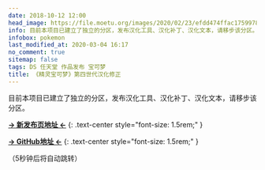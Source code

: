 ```yaml
---
date: 2018-10-12 12:00
head_image: https://file.moetu.org/images/2020/02/23/efdd474ffac175997868fa704bdc063e1f4ad7cdd56b9c40.jpg
info: 目前本项目已建立了独立的分区，发布汉化工具、汉化补丁、汉化文本，请移步该分区。
infobox: pokemon
last_modified_at: 2020-03-04 16:17
no_comment: true
sitemap: false
tags: DS 任天堂 作品发布 宝可梦
title: 《精灵宝可梦》第四世代汉化修正
---
```

目前本项目已建立了独立的分区，发布汉化工具、汉化补丁、汉化文本，请移步该分区。

**[→ 新发布页地址 ←](/PokemonChineseTranslationRevise/)**
{: .text-center style="font-size: 1.5rem;" }

**[→ GitHub地址 ←](https://github.com/Xzonn/PokemonChineseTranslationRevise/)**
{: .text-center style="font-size: 1.5rem;" }

（5秒钟后将自动跳转）

<script> setTimeout(x => location.href = location.origin + "/PokemonChineseTranslationRevise/" + location.search + location.hash, 5000) </script>